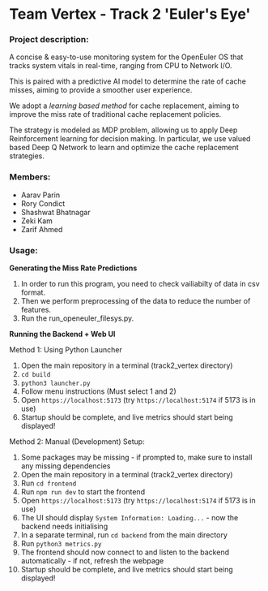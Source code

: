 # Team Vertex - Track 2 'Euler's Eye'

### Project description:

A concise & easy-to-use monitoring system for the OpenEuler OS that tracks system vitals in real-time, ranging from CPU to Network I/O.

This is paired with a predictive AI model to determine the rate of cache misses, aiming to provide a smoother user experience.

We adopt a *learning based method* for cache replacement, aiming to improve the miss rate of traditional cache replacement policies. 

The strategy is modeled as MDP problem, allowing us to apply Deep Reinforcement learning for decision making. In particular, we use valued based Deep Q Network to learn and optimize the cache replacement strategies.

### Members:
  - Aarav Parin
  - Rory Condict
  - Shashwat Bhatnagar
  - Zeki Kam
  - Zarif Ahmed


### Usage:

**Generating the Miss Rate Predictions**
1. In order to run this program, you need to check vailiabilty of data in csv format.
2. Then we perform preprocessing of the data to reduce the number of features.
3. Run the run_openeuler_filesys.py.

**Running the Backend + Web UI**

Method 1: Using Python Launcher
1. Open the main repository in a terminal (track2_vertex directory)
2. `cd build`
3. `python3 launcher.py`
4. Follow menu instructions (Must select 1 and 2)
5. Open `https://localhost:5173` (try `https://localhost:5174` if 5173 is in use)
6. Startup should be complete, and live metrics should start being displayed!

Method 2: Manual (Development) Setup:
1. Some packages may be missing - if prompted to, make sure to install any missing dependencies
2. Open the main repository in a terminal (track2_vertex directory)
3. Run `cd frontend`
4. Run `npm run dev` to start the frontend
5. Open `https://localhost:5173` (try `https://localhost:5174` if 5173 is in use)
6. The UI should display `System Information: Loading...` - now the backend needs initialising
7. In a separate terminal, run `cd backend` from the main directory
8. Run `python3 metrics.py`
9. The frontend should now connect to and listen to the backend automatically - if not, refresh the webpage
10. Startup should be complete, and live metrics should start being displayed!

